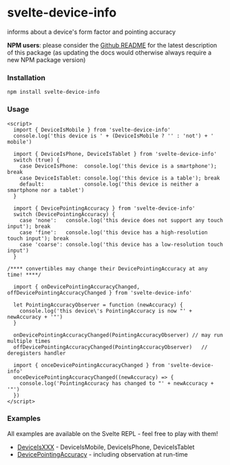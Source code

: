 # svelte-device-info #

informs about a device's form factor and pointing accuracy

**NPM users**: please consider the [Github README](https://github.com/rozek/svelte-device-info/blob/main/README.md) for the latest description of this package (as updating the docs would otherwise always require a new NPM package version)

### Installation ###

```
npm install svelte-device-info
```

### Usage ###

```
<script>
  import { DeviceIsMobile } from 'svelte-device-info'
  console.log('this device is ' + (DeviceIsMobile ? '' : 'not') + ' mobile')
  
  import { DeviceIsPhone, DeviceIsTablet } from 'svelte-device-info'
  switch (true) {
    case DeviceIsPhone:  console.log('this device is a smartphone'); break
    case DeviceIsTablet: console.log('this device is a table'); break
    default:             console.log('this device is neither a smartphone nor a tablet')
  }
  
  import { DevicePointingAccuracy } from 'svelte-device-info'
  switch (DevicePointingAccuracy) {
    case 'none':   console.log('this device does not support any touch input'); break
    case 'fine':   console.log('this device has a high-resolution touch input'); break
    case 'coarse': console.log('this device has a low-resolution touch input')
  }
  
/**** convertibles may change their DevicePointingAccuracy at any time! ****/

  import { onDevicePointingAccuracyChanged, offDevicePointingAccuracyChanged } from 'svelte-device-info'
  
  let PointingAccuracyObserver = function (newAccuracy) {
    console.log('this device\'s PointingAccuracy is now "' + newAccuracy + '"')
  }
  
  onDevicePointingAccuracyChanged(PointingAccuracyObserver) // may run multiple times
  offDevicePointingAccuracyChanged(PointingAccuracyObserver)   // deregisters handler

  import { onceDevicePointingAccuracyChanged } from 'svelte-device-info'
  onceDevicePointingAccuracyChanged((newAccuracy) => {
    console.log('PointingAccuracy has changed to "' + newAccuracy + '"')
  })
</script>
```

### Examples ###

All examples are available on the Svelte REPL - feel free to play with them!

* [DeviceIsXXX]() - DeviceIsMobile, DeviceIsPhone, DeviceIsTablet
* [DevicePointingAccuracy]() - including observation at run-time

